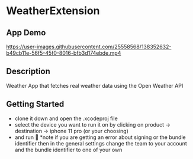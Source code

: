 # WeatherExtension

## App Demo


https://user-images.githubusercontent.com/25558568/138352632-b49cb11e-56f5-45f0-8016-bfb3d174ebde.mp4


## Description
Weather App that fetches real weather data using the Open Weather API


## Getting Started
* clone it down and open the .xcodeproj file 
* select the device you want to run it on by clicking on product -> destination -> iphone 11 pro (or your choosing)
* and run 🎉
*note if you are getting an error about signing or the bundle identifier
then in the general settings change the team to your account and the bundle identifier to one of your own 

